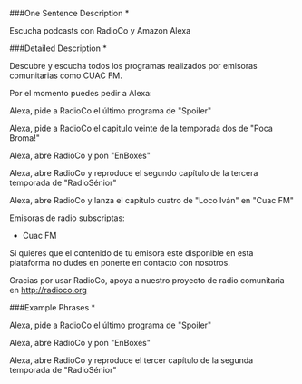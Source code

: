 ###One Sentence Description *

Escucha podcasts con RadioCo y Amazon Alexa


###Detailed Description *

Descubre y escucha todos los programas realizados por emisoras comunitarias como CUAC FM.


Por el momento puedes pedir a Alexa:

Alexa, pide a RadioCo el último programa de "Spoiler"

Alexa, pide a RadioCo el capitulo veinte de la temporada dos de "Poca Broma!"

Alexa, abre RadioCo y pon "EnBoxes"

Alexa, abre RadioCo y reproduce el segundo capítulo de la tercera temporada de "RadioSénior"

Alexa, abre RadioCo y lanza el capítulo cuatro de "Loco Iván" en "Cuac FM"


Emisoras de radio subscriptas:

- Cuac FM


Si quieres que el contenido de tu emisora este disponible en esta plataforma no dudes en ponerte en contacto con nosotros.

Gracias por usar RadioCo, apoya a nuestro proyecto de radio comunitaria en http://radioco.org


###Example Phrases *

Alexa, pide a RadioCo el último programa de "Spoiler"

Alexa, abre RadioCo y pon "EnBoxes"

Alexa, abre RadioCo y reproduce el tercer capítulo de la segunda temporada de "RadioSénior"
